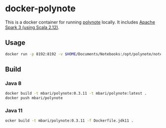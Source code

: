 # docker-polynote

This is a docker container for running [polynote](https://polynote.org/) locally. It includes [Apache Spark 3 (using Scala 2.12)](https://spark.apache.org/).

## Usage

```bash
docker run -p 8192:8192 -v $HOME/Documents/Notebooks:/opt/polynote/notebooks --name polynote mbari/polynote
```

## Build

### Java 8

```bash
docker build -t mbari/polynote:0.3.11 -t mbari/polynote:latest .
docker push mbari/polynote
```

### Java 11

```bash
ocker build -t mbari/polynote:0.3.11 -f Dockerfile.jdk11 .

```

